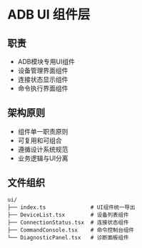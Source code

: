 # ADB UI 组件层

## 职责
- ADB模块专用UI组件
- 设备管理界面组件
- 连接状态显示组件
- 命令执行界面组件

## 架构原则
- 组件单一职责原则
- 可复用和可组合
- 遵循设计系统规范
- 业务逻辑与UI分离

## 文件组织
```
ui/
├── index.ts              # UI组件统一导出
├── DeviceList.tsx        # 设备列表组件
├── ConnectionStatus.tsx  # 连接状态组件
├── CommandConsole.tsx    # 命令控制台组件
└── DiagnosticPanel.tsx   # 诊断面板组件
```